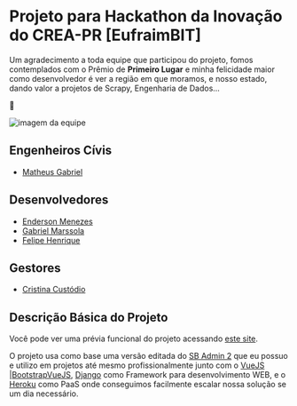# Projeto para Hackathon da Inovação do CREA-PR [EufraimBIT]

Um agradecimento a toda equipe que participou do projeto, fomos contemplados com o Prêmio de **Primeiro Lugar** e minha felicidade maior como desenvolvedor é ver a região em que moramos, e nosso estado, dando valor a projetos de Scrapy, Engenharia de Dados... 

 :punch:
 
 ![imagem da equipe](https://media.licdn.com/dms/image/C4D22AQHSq-A87B2WTw/feedshare-shrink_8192/0?e=1568851200&v=beta&t=oPUXqGdQ83W6mJRqcEbjd6e89hR-FpFfDuldPPQkKT4)

## Engenheiros Cívis

- [Matheus Gabriel](https://www.facebook.com/mateus.gabrielmatos)

## Desenvolvedores

- [Enderson Menezes](http://endersonmenezes.com.br)
- [Gabriel Marssola](https://www.facebook.com/gabriel.marssolarosa)
- [Felipe Henrique](https://www.facebook.com/felipe.henrique.16718)

## Gestores

- [Cristina Custódio](https://www.linkedin.com/in/cristina-custodio-10102b94/)

## Descrição Básica do Projeto

Você pode ver uma prévia funcional do projeto acessando [este site](https://www.facebook.com/mateus.gabrielmatos).

O projeto usa como base uma versão editada do [SB Admin 2](https://startbootstrap.com/themes/sb-admin-2/) que eu possuo e utilizo em projetos até mesmo profissionalmente junto com o [VueJS](https://vuejs.org/) |[BootstrapVueJS](https://bootstrap-vue.js.org/), [Django](https://www.djangoproject.com/) como Framework para desenvolvimento WEB, e o [Heroku](https://dashboard.heroku.com/login) como PaaS onde conseguimos facilmente escalar nossa solução se um dia necessário.

